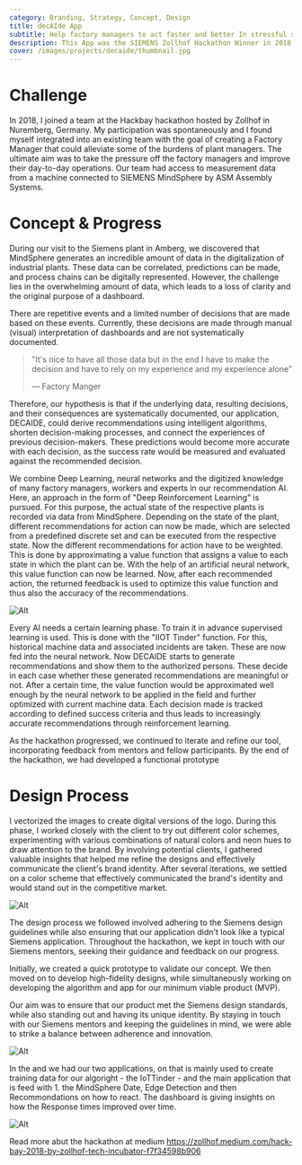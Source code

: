```yaml
---
category: Branding, Strategy, Concept, Design
title: decAIde App
subtitle: Help factory managers to act faster and better In stressful situations.
description: This App was the SIEMENS Zollhof Hackathon Winner in 2018 with its approach to not give factory managers more information or another dashboard but actionable insights and tips how to react IN THE MOMENT.
cover: /images/projects/decaide/thumbnail.jpg
---
```


# Challenge

In 2018, I joined a team at the Hackbay hackathon hosted by Zollhof in Nuremberg, Germany. My participation was spontaneously and I found myself integrated into an existing team with the goal of creating a Factory Manager that could alleviate some of the burdens of plant managers. The ultimate aim was to take the pressure off the factory managers and improve their day-to-day operations. Our team had access to measurement data from a machine connected to SIEMENS MindSphere by ASM Assembly Systems.

# Concept & Progress

During our visit to the Siemens plant in Amberg, we discovered that MindSphere generates an incredible amount of data in the digitalization of industrial plants. These data can be correlated, predictions can be made, and process chains can be digitally represented. However, the challenge lies in the overwhelming amount of data, which leads to a loss of clarity and the original purpose of a dashboard.

There are repetitive events and a limited number of decisions that are made based on these events. Currently, these decisions are made through manual (visual) interpretation of dashboards and are not systematically documented.

> "It's nice to have all those data but in the end I have to make the decision and have to rely on my experience and my experience alone"
>
> — Factory Manger

Therefore, our hypothesis is that if the underlying data, resulting decisions, and their consequences are systematically documented, our application, DECAIDE, could derive recommendations using intelligent algorithms, shorten decision-making processes, and connect the experiences of previous decision-makers. These predictions would become more accurate with each decision, as the success rate would be measured and evaluated against the recommended decision.

We combine Deep Learning, neural networks and the digitized knowledge of many factory managers, workers and experts in our recommendation AI.
Here, an approach in the form of "Deep Reinforcement Learning" is pursued. For this purpose, the actual state of the respective plants is recorded via data from MindSphere. Depending on the state of the plant, different recommendations for action can now be made, which are selected from a predefined discrete set and can be executed from the respective state. Now the different recommendations for action have to be weighted. This is done by approximating a value function that assigns a value to each state in which the plant can be. With the help of an artificial neural network, this value function can now be learned. Now, after each recommended action, the returned feedback is used to optimize this value function and thus also the accuracy of the recommendations.

![Alt](/images/projects/decaide/concept-overview.jpg 'Team in the phase of conception')

Every AI needs a certain learning phase. To train it in advance supervised learning is used. This is done with the "IIOT Tinder" function. For this, historical machine data and associated incidents are taken. These are now fed into the neural network. Now DECAIDE starts to generate recommendations and show them to the authorized persons. These decide in each case whether these generated recommendations are meaningful or not. After a certain time, the value function would be approximated well enough by the neural network to be applied in the field and further optimized with current machine data.
Each decision made is tracked according to defined success criteria and thus leads to increasingly accurate recommendations through reinforcement learning.

As the hackathon progressed, we continued to iterate and refine our tool, incorporating feedback from mentors and fellow participants. By the end of the hackathon, we had developed a functional prototype

# Design Process

I vectorized the images to create digital versions of the logo. During this phase, I worked closely with the client to try out different color schemes, experimenting with various combinations of natural colors and neon hues to draw attention to the brand. By involving potential clients, I gathered valuable insights that helped me refine the designs and effectively communicate the client's brand identity. After several iterations, we settled on a color scheme that effectively communicated the brand's identity and would stand out in the competitive market.

![Alt](/images/projects/decaide/design-phase.jpg 'Some Screens out of the Design phase')

The design process we followed involved adhering to the Siemens design guidelines while also ensuring that our application didn't look like a typical Siemens application. Throughout the hackathon, we kept in touch with our Siemens mentors, seeking their guidance and feedback on our progress.

Initially, we created a quick prototype to validate our concept. We then moved on to develop high-fidelity designs, while simultaneously working on developing the algorithm and app for our minimum viable product (MVP).

Our aim was to ensure that our product met the Siemens design standards, while also standing out and having its unique identity. By staying in touch with our Siemens mentors and keeping the guidelines in mind, we were able to strike a balance between adherence and innovation.

![Alt](/images/projects/decaide/design-overview.jpg 'image title')

In the and we had our two applications, on that is mainly used to create training data for our algoright - the IoTTinder - and the main application that is feed with 1. the MindSphere Date, Edge Detection and then Recommondations on how to react.
The dashboard is giving insights on how the Response times improved over time.

![Alt](/images/projects/decaide/design-details.jpg 'image title')

Read more abut the hackathon at medium https://zollhof.medium.com/hack-bay-2018-by-zollhof-tech-incubator-f7f34598b906
